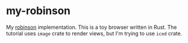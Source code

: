 # my-robinson

My [robinson](https://github.com/mbrubeck/robinson) implementation. This is a toy browser written in Rust. The tutorial uses `image` crate to render views, but I'm trying to use `iced` crate.
